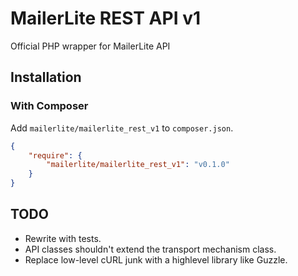 # MailerLite REST API v1

Official PHP wrapper for MailerLite API

## Installation

### With Composer

Add `mailerlite/mailerlite_rest_v1` to `composer.json`.

```json
{
    "require": {
        "mailerlite/mailerlite_rest_v1": "v0.1.0"
    }
}
```

## TODO

- Rewrite with tests.
- API classes shouldn't extend the transport mechanism class.
- Replace low-level cURL junk with a highlevel library like Guzzle.
